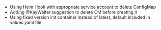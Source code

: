 - Using Helm Hook with appropriate service account to delete ConfigMap
- Adding @KayWalter suggestion to delete CM before creating it
- Using fixed version init container instead of latest, default included in values.yaml file
